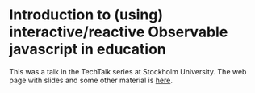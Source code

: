 # Introduction to (using) interactive/reactive Observable javascript in education

This was a talk in the TechTalk series at Stockholm University. 
The web page with slides and some other material is [here](https://mattiasvillani.com/interactive_intro).
